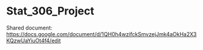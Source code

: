 # Stat_306_Project
Shared document: https://docs.google.com/document/d/1QH0h4wzifckSmvzejJmk4aOkHa2X3KQzwUaYiuOt4f4/edit

